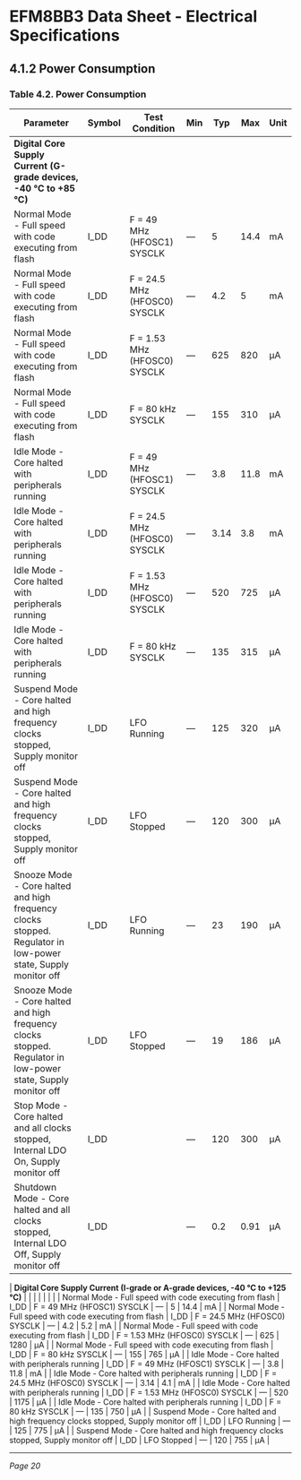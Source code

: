 # EFM8BB3 Data Sheet - Electrical Specifications

## 4.1.2 Power Consumption

### Table 4.2. Power Consumption

| Parameter | Symbol | Test Condition | Min | Typ | Max | Unit |
|-----------|--------|----------------|-----|-----|-----|------|
| **Digital Core Supply Current (G-grade devices, -40 °C to +85 °C)** | | | | | | |
| Normal Mode - Full speed with code executing from flash | I_DD | F = 49 MHz (HFOSC1) SYSCLK | — | 5 | 14.4 | mA |
| Normal Mode - Full speed with code executing from flash | I_DD | F = 24.5 MHz (HFOSC0) SYSCLK | — | 4.2 | 5 | mA |
| Normal Mode - Full speed with code executing from flash | I_DD | F = 1.53 MHz (HFOSC0) SYSCLK | — | 625 | 820 | µA |
| Normal Mode - Full speed with code executing from flash | I_DD | F = 80 kHz SYSCLK | — | 155 | 310 | µA |
| Idle Mode - Core halted with peripherals running | I_DD | F = 49 MHz (HFOSC1) SYSCLK | — | 3.8 | 11.8 | mA |
| Idle Mode - Core halted with peripherals running | I_DD | F = 24.5 MHz (HFOSC0) SYSCLK | — | 3.14 | 3.8 | mA |
| Idle Mode - Core halted with peripherals running | I_DD | F = 1.53 MHz (HFOSC0) SYSCLK | — | 520 | 725 | µA |
| Idle Mode - Core halted with peripherals running | I_DD | F = 80 kHz SYSCLK | — | 135 | 315 | µA |
| Suspend Mode - Core halted and high frequency clocks stopped, Supply monitor off | I_DD | LFO Running | — | 125 | 320 | µA |
| Suspend Mode - Core halted and high frequency clocks stopped, Supply monitor off | I_DD | LFO Stopped | — | 120 | 300 | µA |
| Snooze Mode - Core halted and high frequency clocks stopped. Regulator in low-power state, Supply monitor off | I_DD | LFO Running | — | 23 | 190 | µA |
| Snooze Mode - Core halted and high frequency clocks stopped. Regulator in low-power state, Supply monitor off | I_DD | LFO Stopped | — | 19 | 186 | µA |
| Stop Mode - Core halted and all clocks stopped, Internal LDO On, Supply monitor off | I_DD |  | — | 120 | 300 | µA |
| Shutdown Mode - Core halted and all clocks stopped, Internal LDO Off, Supply monitor off | I_DD |  | — | 0.2 | 0.91 | µA |

| **Digital Core Supply Current (I-grade or A-grade devices, -40 °C to +125 °C)** | | | | | | |
| Normal Mode - Full speed with code executing from flash | I_DD | F = 49 MHz (HFOSC1) SYSCLK | — | 5 | 14.4 | mA |
| Normal Mode - Full speed with code executing from flash | I_DD | F = 24.5 MHz (HFOSC0) SYSCLK | — | 4.2 | 5.2 | mA |
| Normal Mode - Full speed with code executing from flash | I_DD | F = 1.53 MHz (HFOSC0) SYSCLK | — | 625 | 1280 | µA |
| Normal Mode - Full speed with code executing from flash | I_DD | F = 80 kHz SYSCLK | — | 155 | 765 | µA |
| Idle Mode - Core halted with peripherals running | I_DD | F = 49 MHz (HFOSC1) SYSCLK | — | 3.8 | 11.8 | mA |
| Idle Mode - Core halted with peripherals running | I_DD | F = 24.5 MHz (HFOSC0) SYSCLK | — | 3.14 | 4.1 | mA |
| Idle Mode - Core halted with peripherals running | I_DD | F = 1.53 MHz (HFOSC0) SYSCLK | — | 520 | 1175 | µA |
| Idle Mode - Core halted with peripherals running | I_DD | F = 80 kHz SYSCLK | — | 135 | 750 | µA |
| Suspend Mode - Core halted and high frequency clocks stopped, Supply monitor off | I_DD | LFO Running | — | 125 | 775 | µA |
| Suspend Mode - Core halted and high frequency clocks stopped, Supply monitor off | I_DD | LFO Stopped | — | 120 | 755 | µA |

---
*Page 20*